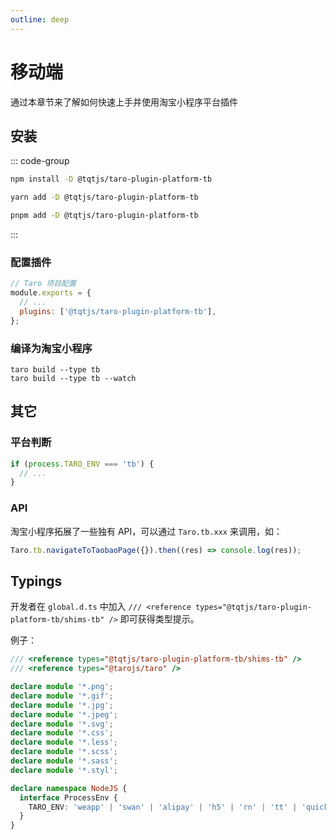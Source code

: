 ```yaml
---
outline: deep
---
```


# 移动端

通过本章节来了解如何快速上手并使用淘宝小程序平台插件

## 安装

::: code-group

```sh [npm]
npm install -D @tqtjs/taro-plugin-platform-tb
```

```sh [yarn]
yarn add -D @tqtjs/taro-plugin-platform-tb
```

```sh [pnpm]
pnpm add -D @tqtjs/taro-plugin-platform-tb
```

:::

### 配置插件

```js
// Taro 项目配置
module.exports = {
  // ...
  plugins: ['@tqtjs/taro-plugin-platform-tb'],
};
```

### 编译为淘宝小程序

```shell
taro build --type tb
taro build --type tb --watch
```

## 其它

### 平台判断

```js
if (process.TARO_ENV === 'tb') {
  // ...
}
```

### API

淘宝小程序拓展了一些独有 API，可以通过 `Taro.tb.xxx` 来调用，如：

```js
Taro.tb.navigateToTaobaoPage({}).then((res) => console.log(res));
```

## Typings

开发者在 `global.d.ts` 中加入 `/// <reference types="@tqtjs/taro-plugin-platform-tb/shims-tb" />` 即可获得类型提示。

例子：

```ts
/// <reference types="@tqtjs/taro-plugin-platform-tb/shims-tb" />
/// <reference types="@tarojs/taro" />

declare module '*.png';
declare module '*.gif';
declare module '*.jpg';
declare module '*.jpeg';
declare module '*.svg';
declare module '*.css';
declare module '*.less';
declare module '*.scss';
declare module '*.sass';
declare module '*.styl';

declare namespace NodeJS {
  interface ProcessEnv {
    TARO_ENV: 'weapp' | 'swan' | 'alipay' | 'h5' | 'rn' | 'tt' | 'quickapp' | 'qq' | 'jd' | 'tb';
  }
}
```
